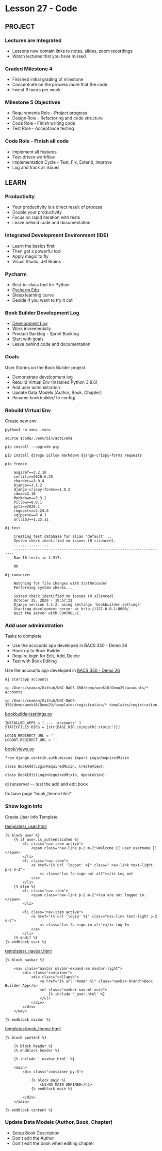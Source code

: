 # Lesson 27 - Code


## PROJECT

### Lectures are Integrated
* Lessons now contain links to notes, slides, zoom recordings
* Watch lectures that you have missed


### Graded Milestone 4
* Finished initial grading of milestone
* Concentrate on the process more that the code
* Invest 9 hours per week


### Milestone 5 Objectives
* Requirements Role - Project progress
* Design Role - Refactoring and code structure
* Code Role - Finish writing code
* Test Role - Acceptance testing
    
    
### Code Role - Finish all code
* Implement all features
* Test-driven workflow
* Implementation Cycle - Test, Fix, Extend, Improve 
* Log and track all issues

 

## LEARN

### Productivity
* Your productivity is a direct result of process
* Double your productivity
* Focus on rapid iteration with tests
* Leave behind code and documentation


### Integrated Development Environment (IDE)
* Learn the basics first
* Then get a powerful tool
* Apply magic to fly
* Visual Studio, Jet Brains


### Pycharm
* Best-in-class tool for Python
* [Pycharm Edu](https://www.jetbrains.com/pycharm-edu/)
* Steep learning curve
* Decide if you want to try it out


### Book Builder Development Log
* [Development Log](https://github.com/Mark-Seaman/Book-Builder/blob/master/docs/DevelopmentLog.md)
* Work incrementally
* Product Backlog - Sprint Backlog
* Start with goals
* Leave behind code and documentation


### Goals

User Stories on the Book Builder project.

* Demonstrate development log
* Rebuild Virtual Env  (Installed Python 3.8.6)
* Add user administration
* Update Data Models (Author, Book, Chapter)
* Rename bookbuilder/ to config/


### Rebuild Virtual Env

Create new env

    python3 -m venv .venv
    
    source $code/.venv/bin/activate
    
    pip install --upgrade pip
    
    pip install django pillow markdown django-crispy-forms requests
    
    pip freeze
    
        asgiref==3.2.10
        certifi==2020.6.20
        chardet==3.0.4
        Django==3.1.2
        django-crispy-forms==1.9.2
        idna==2.10
        Markdown==3.3.2
        Pillow==8.0.1
        pytz==2020.1
        requests==2.24.0
        sqlparse==0.4.1
        urllib3==1.25.11
        
    dj test
    
        Creating test database for alias 'default'...
        System check identified no issues (0 silenced).
        ................
        ----------------------------------------------------------------------
        Ran 16 tests in 1.917s
        
        OK

    dj runserver
    
        Watching for file changes with StatReloader
        Performing system checks...
        
        System check identified no issues (0 silenced).
        October 25, 2020 - 19:57:21
        Django version 3.1.2, using settings 'bookbuilder.settings'
        Starting development server at http://127.0.0.1:8000/
        Quit the server with CONTROL-C.
    
 
### Add user administration

Tasks to complete

* Use the accounts app developed in BACS 350 - Demo 26
* Hook up to Book Builder
* Require login for Edit, Add, Delete
* Test with Book Editing 


Use the accounts app developed in [BACS 350 - Demo 26](https://github.com/Mark-Seaman/UNC-BACS-350/tree/master/demo/week09/Demo26)

    dj startapp accounts
    
    cp /Users/seaman/Github/UNC-BACS-350/demo/week10/Demo29/accounts/* accounts
    
    cp /Users/seaman/Github/UNC-BACS-350/demo/week10/Demo29/templates/registration/* templates/registration


[bookbuilder/settings.py](https://github.com/Mark-Seaman/Book-Builder/blob/master/bookbuilder/bookbuilder/settings.py)

    INSTALLED_APPS = [ ... 'accounts' ]
    STATICFILES_DIRS = [str(BASE_DIR.joinpath('static'))]
    
    LOGIN_REDIRECT_URL = ''
    LOGOUT_REDIRECT_URL = '' 


[book/views.py](https://github.com/Mark-Seaman/Book-Builder/blob/master/bookbuilder/book/views.py)

    from django.contrib.auth.mixins import LoginRequiredMixin

    class BookAdd(LoginRequiredMixin, CreateView):
    
    class BookEdit(LoginRequiredMixin, UpdateView):

dj runserver  -- test the add and edit book

fix base page "book_theme.html"


### Show login info

Create User Info Template

[templates/_user.html](https://github.com/Mark-Seaman/Book-Builder/blob/master/bookbuilder/templates/_user.html)

    {% block user %}
        {% if user.is_authenticated %}
            <li class="nav-item active">
                <span class="nav-link p-2 m-2">Welcome {{ user.username }}</span>
            </li>
            <li class="nav-item">
                <a href="{% url 'logout' %}" class=" nav-link text-light p-2 m-2">
                    <i class="fas fa-sign-out-alt"></i> Log out
                </a>
            </li>
        {% else %}
            <li class="nav-item">
                <span class="nav-link p-2 m-2">You are not logged in.</span>
            </li>
    
            <li class="nav-item active">
                <a href="{% url 'login' %}" class="nav-link text-light p-2 m-2">
                    <i class="fas fa-sign-in-alt"></i> Log In
                </a>
            </li>
        {% endif %}
    {% endblock user %}


[templates/_navbar.html](https://github.com/Mark-Seaman/Book-Builder/blob/master/bookbuilder/templates/_navbar.html)

    {% block navbar %}

        <nav class="navbar navbar-expand-sm navbar-light">
            <div class="container">
                <div class="collapse">
                    <a href="{% url 'home' %}" class="navbar-brand">Book Builder App</a>
                    <ul class="navbar-nav ml-auto">
                        {% include '_user.html' %}
                    </ul>
                </div>
            </div>
        </nav>
        
    {% endblock navbar %}


[templates/book_theme.html](https://github.com/Mark-Seaman/Book-Builder/blob/master/bookbuilder/templates/book_theme.html)

    {% block content %}

        {% block header %}
        {% endblock header %}

        {% include '_navbar.html' %}

        <main>
            <div class="container py-5">

                {% block main %}
                    <h2>NO MAIN DEFINED</h2>
                {% endblock main %}

            </div>
        </main>

    {% endblock content %}


### Update Data Models (Author, Book, Chapter)
* Setup Book Description
* Don't edit the Author
* Don't edit the book when editing chapter 

